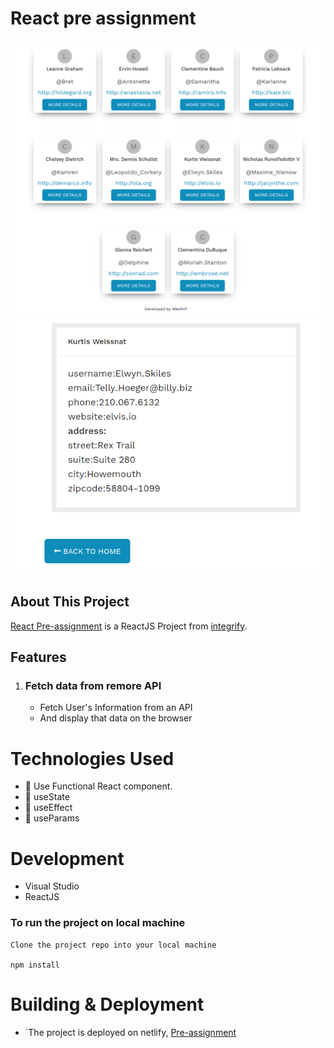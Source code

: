 # React pre assignment
![React Pre-assignment](https://github.com/mesfint/pre-assignment/blob/main/src/imgs/Screenshot1.png)
![Users deatails](https://github.com/mesfint/pre-assignment/blob/main/src/imgs/Screenshot2.png)


## About This Project

[React Pre-assignment](https://pre-assignment.netlify.app/) is a ReactJS Project from [integrify](https://www.integrify.io).

## Features

1.  ### Fetch data from remore API 

    -  Fetch User's Information from an API 
    -   And display that data on the browser
    

# Technologies Used

-   💊 Use Functional React component.
-   💊 useState
-   💊 useEffect
-   💊 useParams


# Development

-   Visual Studio
-   ReactJS

 ### To run the project on local machine

```
Clone the project repo into your local machine

npm install

```


# Building & Deployment

- `The project is deployed on netlify, [Pre-assignment](https://pre-assignment.netlify.app)

